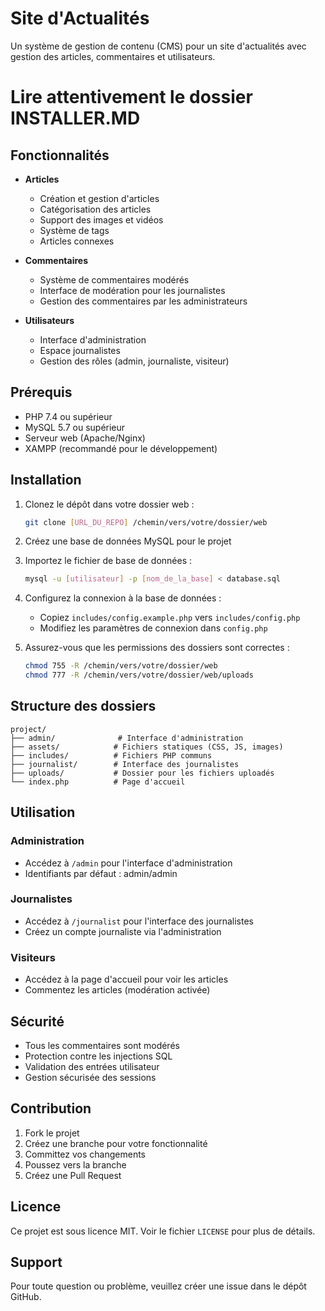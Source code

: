 # Site d'Actualités

Un système de gestion de contenu (CMS) pour un site d'actualités avec gestion des articles, commentaires et utilisateurs.

# Lire attentivement le dossier INSTALLER.MD 

## Fonctionnalités

- **Articles**
  - Création et gestion d'articles
  - Catégorisation des articles
  - Support des images et vidéos
  - Système de tags
  - Articles connexes

- **Commentaires**
  - Système de commentaires modérés
  - Interface de modération pour les journalistes
  - Gestion des commentaires par les administrateurs

- **Utilisateurs**
  - Interface d'administration
  - Espace journalistes
  - Gestion des rôles (admin, journaliste, visiteur)

## Prérequis

- PHP 7.4 ou supérieur
- MySQL 5.7 ou supérieur
- Serveur web (Apache/Nginx)
- XAMPP (recommandé pour le développement)

## Installation

1. Clonez le dépôt dans votre dossier web :
   ```bash
   git clone [URL_DU_REPO] /chemin/vers/votre/dossier/web
   ```

2. Créez une base de données MySQL pour le projet

3. Importez le fichier de base de données :
   ```bash
   mysql -u [utilisateur] -p [nom_de_la_base] < database.sql
   ```

4. Configurez la connexion à la base de données :
   - Copiez `includes/config.example.php` vers `includes/config.php`
   - Modifiez les paramètres de connexion dans `config.php`

5. Assurez-vous que les permissions des dossiers sont correctes :
   ```bash
   chmod 755 -R /chemin/vers/votre/dossier/web
   chmod 777 -R /chemin/vers/votre/dossier/web/uploads
   ```

## Structure des dossiers

```
project/
├── admin/              # Interface d'administration
├── assets/            # Fichiers statiques (CSS, JS, images)
├── includes/          # Fichiers PHP communs
├── journalist/        # Interface des journalistes
├── uploads/           # Dossier pour les fichiers uploadés
└── index.php          # Page d'accueil
```

## Utilisation

### Administration
- Accédez à `/admin` pour l'interface d'administration
- Identifiants par défaut : admin/admin

### Journalistes
- Accédez à `/journalist` pour l'interface des journalistes
- Créez un compte journaliste via l'administration

### Visiteurs
- Accédez à la page d'accueil pour voir les articles
- Commentez les articles (modération activée)

## Sécurité

- Tous les commentaires sont modérés
- Protection contre les injections SQL
- Validation des entrées utilisateur
- Gestion sécurisée des sessions

## Contribution

1. Fork le projet
2. Créez une branche pour votre fonctionnalité
3. Committez vos changements
4. Poussez vers la branche
5. Créez une Pull Request

## Licence

Ce projet est sous licence MIT. Voir le fichier `LICENSE` pour plus de détails.

## Support

Pour toute question ou problème, veuillez créer une issue dans le dépôt GitHub. 
